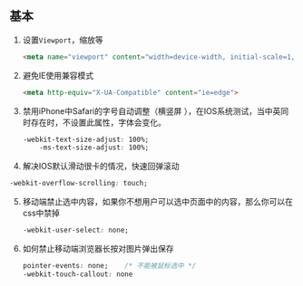 ## 基本
1. 设置`Viewport`，缩放等

   ```html
   <meta name="viewport" content="width=device-width, initial-scale=1, maximum-scale=1, user-scalable=no">
   ```


2. 避免IE使用兼容模式

   ```html
   <meta http-equiv="X-UA-Compatible" content="ie=edge">
   ```

3. 禁用iPhone中Safari的字号自动调整（横竖屏 ），在IOS系统测试，当中英同时存在时，不设置此属性，字体会变化。

   ```css
   -webkit-text-size-adjust: 100%;
       -ms-text-size-adjust: 100%;
   ```

4.  解决IOS默认滑动很卡的情况，快速回弹滚动


   ```css
   -webkit-overflow-scrolling: touch;
   ```

5. 移动端禁止选中内容，如果你不想用户可以选中页面中的内容，那么你可以在css中禁掉

   ```css
   -webkit-user-select: none;
   ```

6. 如何禁止移动端浏览器长按对图片弹出保存

   ```css
   pointer-events: none;	/* 不能被鼠标选中 */
   -webkit-touch-callout: none
   ```
